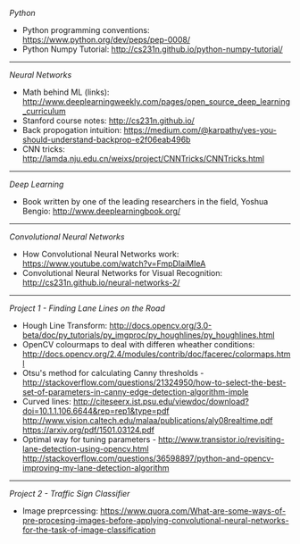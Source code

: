 *Python*
- Python programming conventions: https://www.python.org/dev/peps/pep-0008/
- Python Numpy Tutorial: http://cs231n.github.io/python-numpy-tutorial/

--------

*Neural Networks*
- Math behind ML (links): http://www.deeplearningweekly.com/pages/open_source_deep_learning_curriculum
- Stanford course notes: http://cs231n.github.io/
- Back propogation intuition: https://medium.com/@karpathy/yes-you-should-understand-backprop-e2f06eab496b
- CNN tricks: http://lamda.nju.edu.cn/weixs/project/CNNTricks/CNNTricks.html

------

*Deep Learning*
- Book written by one of the leading researchers in the field, Yoshua Bengio: http://www.deeplearningbook.org/

------

*Convolutional Neural Networks*
- How Convolutional Neural Networks work: https://www.youtube.com/watch?v=FmpDIaiMIeA
- Convolutional Neural Networks for Visual Recognition: http://cs231n.github.io/neural-networks-2/

------

*Project 1 - Finding Lane Lines on the Road*
- Hough Line Transform: http://docs.opencv.org/3.0-beta/doc/py_tutorials/py_imgproc/py_houghlines/py_houghlines.html
- OpenCV colourmaps to deal with differen wheather conditions: http://docs.opencv.org/2.4/modules/contrib/doc/facerec/colormaps.html
- Otsu's method for calculating Canny thresholds - http://stackoverflow.com/questions/21324950/how-to-select-the-best-set-of-parameters-in-canny-edge-detection-algorithm-imple
- Curved lines: http://citeseerx.ist.psu.edu/viewdoc/download?doi=10.1.1.106.6644&rep=rep1&type=pdf
                http://www.vision.caltech.edu/malaa/publications/aly08realtime.pdf
                https://arxiv.org/pdf/1501.03124.pdf
- Optimal way for tuning parameters - http://www.transistor.io/revisiting-lane-detection-using-opencv.html
                                      http://stackoverflow.com/questions/36598897/python-and-opencv-improving-my-lane-detection-algorithm

-----

*Project 2 - Traffic Sign Classifier*
- Image preprcessing: https://www.quora.com/What-are-some-ways-of-pre-procesing-images-before-applying-convolutional-neural-networks-for-the-task-of-image-classification
